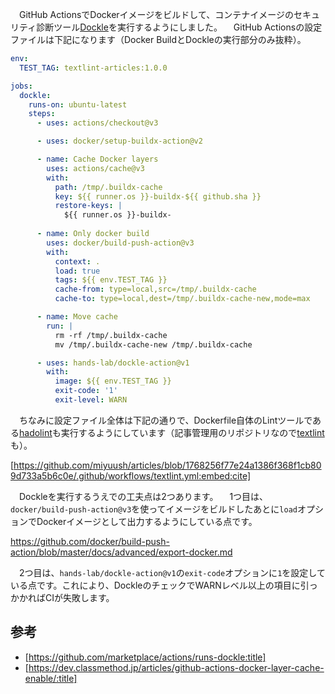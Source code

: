 　GitHub ActionsでDockerイメージをビルドして、コンテナイメージのセキュリティ診断ツール[Dockle](https://qiita.com/tomoyamachi/items/bb6ac5788bb734c91282)を実行するようにしました。
　GitHub Actionsの設定ファイルは下記になります（Docker BuildとDockleの実行部分のみ抜粋）。

```yaml
env:
  TEST_TAG: textlint-articles:1.0.0

jobs:
  dockle:
    runs-on: ubuntu-latest
    steps:
      - uses: actions/checkout@v3

      - uses: docker/setup-buildx-action@v2

      - name: Cache Docker layers
        uses: actions/cache@v3
        with:
          path: /tmp/.buildx-cache
          key: ${{ runner.os }}-buildx-${{ github.sha }}
          restore-keys: |
            ${{ runner.os }}-buildx-
            
      - name: Only docker build
        uses: docker/build-push-action@v3
        with:
          context: .
          load: true
          tags: ${{ env.TEST_TAG }}
          cache-from: type=local,src=/tmp/.buildx-cache
          cache-to: type=local,dest=/tmp/.buildx-cache-new,mode=max

      - name: Move cache
        run: |
          rm -rf /tmp/.buildx-cache
          mv /tmp/.buildx-cache-new /tmp/.buildx-cache

      - uses: hands-lab/dockle-action@v1
        with:
          image: ${{ env.TEST_TAG }}
          exit-code: '1'
          exit-level: WARN
```

　ちなみに設定ファイル全体は下記の通りで、Dockerfile自体のLintツールである[hadolint](https://github.com/hadolint/hadolint)も実行するようにしています（記事管理用のリポジトリなので[textlint](https://github.com/textlint/textlint)も）。

[https://github.com/miyuush/articles/blob/1768256f77e24a1386f368f1cb809d733a5b6c0e/.github/workflows/textlint.yml:embed:cite]

　Dockleを実行するうえでの工夫点は2つあります。
　1つ目は、`docker/build-push-action@v3`を使ってイメージをビルドしたあとに`load`オプションでDockerイメージとして出力するようにしている点です。

https://github.com/docker/build-push-action/blob/master/docs/advanced/export-docker.md  

　2つ目は、`hands-lab/dockle-action@v1`の`exit-code`オプションに`1`を設定している点です。これにより、DockleのチェックでWARNレベル以上の項目に引っかかればCIが失敗します。

## 参考

- [https://github.com/marketplace/actions/runs-dockle:title]
- [https://dev.classmethod.jp/articles/github-actions-docker-layer-cache-enable/:title]

